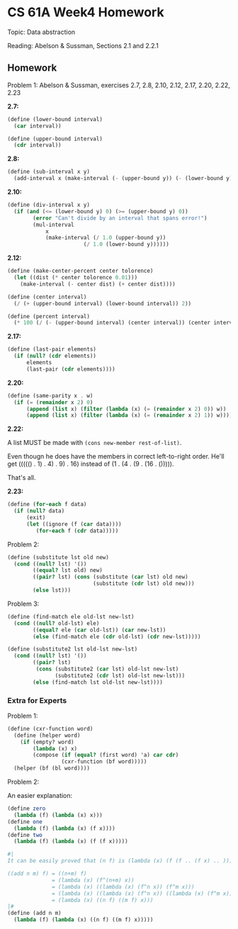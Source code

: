 # CS 61A Week4 Homework

Topic: Data abstraction

Reading: Abelson & Sussman, Sections 2.1 and 2.2.1

## Homework

Problem 1: Abelson & Sussman, exercises 2.7, 2.8, 2.10, 2.12, 2.17, 2.20, 2.22, 2.23

**2.7:**

```Scheme
(define (lower-bound interval)
  (car interval))

(define (upper-bound interval)
  (cdr interval))
```

**2.8:**

```Scheme
(define (sub-interval x y)
  (add-interval x (make-interval (- (upper-bound y)) (- (lower-bound y)))))
```

**2.10:**

```Scheme
(define (div-interval x y)
  (if (and (<= (lower-bound y) 0) (>= (upper-bound y) 0))
        (error "Can't divide by an interval that spans error!")
        (mul-interval
            x
            (make-interval (/ 1.0 (upper-bound y))
                        (/ 1.0 (lower-bound y))))))
```

**2.12:**

```Scheme
(define (make-center-percent center tolorence)
  (let ((dist (* center tolorence 0.01)))
    (make-interval (- center dist) (+ center dist))))

(define (center interval)
  (/ (+ (upper-bound interval) (lower-bound interval)) 2))

(define (percent interval)
  (* 100 (/ (- (upper-bound interval) (center interval)) (center interval))))
```

**2.17:**

```Scheme
(define (last-pair elements)
  (if (null? (cdr elements))
      elements
      (last-pair (cdr elements))))
```

**2.20:**

```Scheme
(define (same-parity x . w)
  (if (= (remainder x 2) 0)
      (append (list x) (filter (lambda (x) (= (remainder x 2) 0)) w))
      (append (list x) (filter (lambda (x) (= (remainder x 2) 1)) w))))
```

**2.22:**

A list MUST be made with `(cons new-member rest-of-list)`.

Even thougn he does have the members in correct left-to-right order. He'll get ((((() . 1) . 4) . 9) . 16) instead of (1 . (4 . (9 . (16 . ())))).

That's all.

**2.23:**

```Scheme
(define (for-each f data)
  (if (null? data)
      (exit)
      (let ((ignore (f (car data))))
         (for-each f (cdr data)))))
```

Problem 2:

```Scheme
(define (substitute lst old new)
  (cond ((null? lst) '())
        ((equal? lst old) new)
        ((pair? lst) (cons (substitute (car lst) old new)
                           (substitute (cdr lst) old new)))
        (else lst)))
```

Problem 3:

```Scheme
(define (find-match ele old-lst new-lst)
  (cond ((null? old-lst) ele)
        ((equal? ele (car old-lst)) (car new-lst))
        (else (find-match ele (cdr old-lst) (cdr new-lst)))))

(define (substitute2 lst old-lst new-lst)
  (cond ((null? lst) '())
        ((pair? lst)
         (cons (substitute2 (car lst) old-lst new-lst)
               (substitute2 (cdr lst) old-lst new-lst)))
        (else (find-match lst old-lst new-lst))))
```

### Extra for Experts

Problem 1:

```Scheme
(define (cxr-function word)
  (define (helper word)
    (if (empty? word)
        (lambda (x) x)
        (compose (if (equal? (first word) 'a) car cdr)
                 (cxr-function (bf word)))))
  (helper (bf (bl word))))
```

Problem 2:

An easier explanation:

```Scheme
(define zero
  (lambda (f) (lambda (x) x)))
(define one
  (lambda (f) (lambda (x) (f x))))
(define two
  (lambda (f) (lambda (x) (f (f x)))))

#|
It can be easily proved that (n f) is (lambda (x) (f (f .. (f x) .. ))) where f is repeated n times, by induction.

((add n m) f) = ((n+m) f)
              = (lambda (x) (f^(n+m) x))
              = (lambda (x) ((lambda (x) (f^n x)) (f^m x)))
              = (lambda (x) ((lambda (x) (f^n x)) ((lambda (x) (f^m x)) x)))
              = (lambda (x) ((n f) ((m f) x)))
|#
(define (add n m)
  (lambda (f) (lambda (x) ((n f) ((m f) x)))))
```
